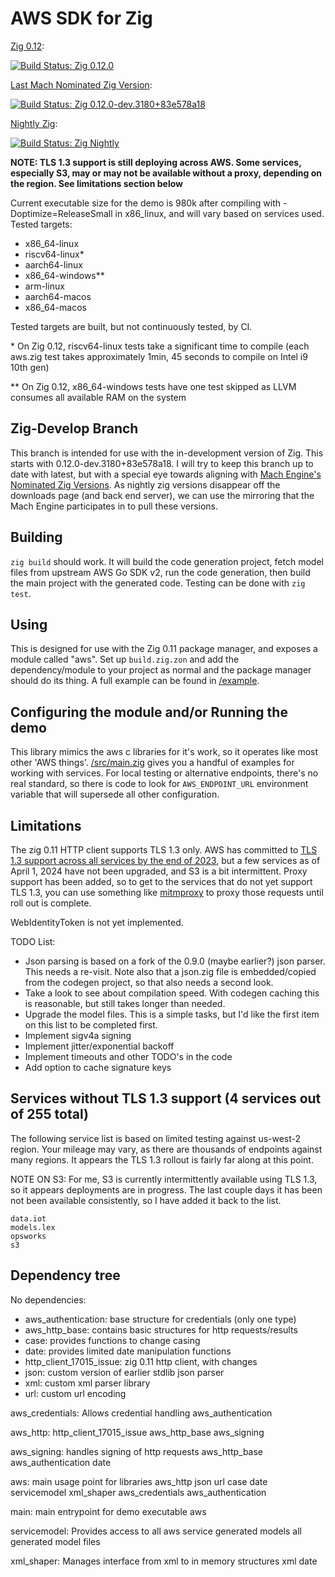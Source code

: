 AWS SDK for Zig
===============

[Zig 0.12](https://ziglang.org/download/#release-0.12.0):

[![Build Status: Zig 0.12.0](https://git.lerch.org/lobo/aws-sdk-for-zig/actions/workflows/build.yaml/badge.svg)](https://git.lerch.org/lobo/aws-sdk-for-zig/actions?workflow=build.yaml&state=closed)

[Last Mach Nominated Zig Version](https://machengine.org/about/nominated-zig/):

[![Build Status: Zig 0.12.0-dev.3180+83e578a18](https://git.lerch.org/lobo/aws-sdk-for-zig/actions/workflows/zig-mach.yaml/badge.svg?branch=zig-develop)](https://git.lerch.org/lobo/aws-sdk-for-zig/actions?workflow=zig-mach.yaml&state=closed)

[Nightly Zig](https://ziglang.org/download/):

[![Build Status: Zig Nightly](https://git.lerch.org/lobo/aws-sdk-for-zig/actions/workflows/zig-nightly.yaml/badge.svg?branch=zig-develop)](https://git.lerch.org/lobo/aws-sdk-for-zig/actions?workflow=zig-nightly.yaml&state=closed)

**NOTE: TLS 1.3 support is still deploying across AWS. Some services, especially S3,
        may or may not be available without a proxy, depending on the region.
        See limitations section below**

Current executable size for the demo is 980k after compiling with -Doptimize=ReleaseSmall
in x86_linux, and will vary based on services used. Tested targets:

* x86_64-linux
* riscv64-linux\*
* aarch64-linux
* x86_64-windows\*\*
* arm-linux
* aarch64-macos
* x86_64-macos

Tested targets are built, but not continuously tested, by CI.

\* On Zig 0.12, riscv64-linux tests take a significant time to compile (each aws.zig test takes approximately 1min, 45 seconds to compile on Intel i9 10th gen)

\*\* On Zig 0.12, x86_64-windows tests have one test skipped as LLVM consumes all available RAM on the system


Zig-Develop Branch
------------------

This branch is intended for use with the in-development version of Zig. This
starts with 0.12.0-dev.3180+83e578a18. I will try to keep this branch up to date
with latest, but with a special eye towards aligning with [Mach Engine's Nominated
Zig Versions](https://machengine.org/about/nominated-zig/). As nightly zig versions
disappear off the downloads page (and back end server), we can use the mirroring
that the Mach Engine participates in to pull these versions.

Building
--------

`zig build` should work. It will build the code generation project, fetch model
files from upstream AWS Go SDK v2, run the code generation, then build the main
project with the generated code. Testing can be done with `zig test`.


Using
-----

This is designed for use with the Zig 0.11 package manager, and exposes a module
called "aws". Set up `build.zig.zon` and add the dependency/module to your project
as normal and the package manager should do its thing. A full example can be found
in [/example](example/README.md).

Configuring the module and/or Running the demo
----------------------------------------------

This library mimics the aws c libraries for it's work, so it operates like most
other 'AWS things'. [/src/main.zig](src/main.zig) gives you a handful of examples
for working with services. For local testing or alternative endpoints, there's
no real standard, so there is code to look for `AWS_ENDPOINT_URL` environment
variable that will supersede all other configuration.

Limitations
-----------

The zig 0.11 HTTP client supports TLS 1.3 only. AWS has committed to
[TLS 1.3 support across all services by the end of 2023](https://aws.amazon.com/blogs/security/faster-aws-cloud-connections-with-tls-1-3/),
but a few services as of April 1, 2024 have not been upgraded, and S3 is
a bit intermittent. Proxy support has been added, so to get to the services that
do not yet support TLS 1.3, you can use something like [mitmproxy](https://mitmproxy.org/)
to proxy those requests until roll out is complete.

WebIdentityToken is not yet implemented.

TODO List:

* Json parsing is based on a fork of the 0.9.0 (maybe earlier?) json parser.
  This needs a re-visit. Note also that a json.zig file is embedded/copied
  from the codegen project, so that also needs a second look.
* Take a look to see about compilation speed. With codegen caching this is
  reasonable, but still takes longer than needed.
* Upgrade the model files. This is a simple tasks, but I'd like the first
  item on this list to be completed first.
* Implement sigv4a signing
* Implement jitter/exponential backoff
* Implement timeouts and other TODO's in the code
* Add option to cache signature keys

Services without TLS 1.3 support (4 services out of 255 total)
---------------------------------------------------------------

The following service list is based on limited testing against us-west-2
region. Your mileage may vary, as there are thousands of endpoints against
many regions. It appears the TLS 1.3 rollout is fairly far along at
this point.

NOTE ON S3: For me, S3 is currently intermittently available using TLS 1.3, so
it appears deployments are in progress. The last couple days it has been
not been available consistently, so I have added it back to the list.

```
data.iot
models.lex
opsworks
s3
```

Dependency tree
---------------

No dependencies:
  * aws_authentication: base structure for credentials (only one type)
  * aws_http_base: contains basic structures for http requests/results
  * case: provides functions to change casing
  * date: provides limited date manipulation functions
  * http_client_17015_issue: zig 0.11 http client, with changes
  * json: custom version of earlier stdlib json parser
  * xml: custom xml parser library
  * url: custom url encoding

aws_credentials: Allows credential handling
  aws_authentication

aws_http:
  http_client_17015_issue
  aws_http_base
  aws_signing

aws_signing: handles signing of http requests
  aws_http_base
  aws_authentication
  date

aws: main usage point for libraries
  aws_http
  json
  url
  case
  date
  servicemodel
  xml_shaper
  aws_credentials
  aws_authentication

main: main entrypoint for demo executable
  aws

servicemodel: Provides access to all aws service generated models
  all generated model files

xml_shaper: Manages interface from xml to in memory structures
  xml
  date
